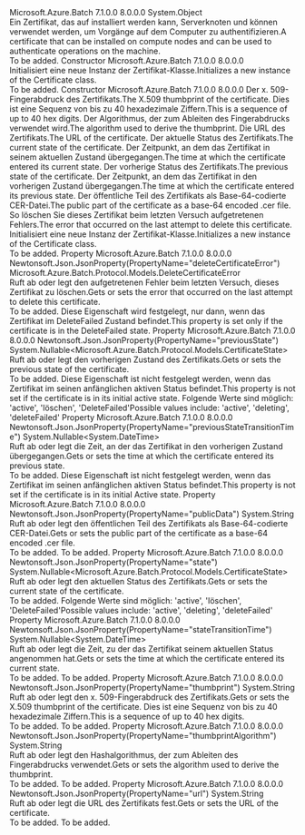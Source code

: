 <Type Name="Certificate" FullName="Microsoft.Azure.Batch.Protocol.Models.Certificate">
  <TypeSignature Language="C#" Value="public class Certificate" />
  <TypeSignature Language="ILAsm" Value=".class public auto ansi beforefieldinit Certificate extends System.Object" />
  <TypeSignature Language="DocId" Value="T:Microsoft.Azure.Batch.Protocol.Models.Certificate" />
  <TypeSignature Language="VB.NET" Value="Public Class Certificate" />
  <TypeSignature Language="F#" Value="type Certificate = class" />
  <AssemblyInfo>
    <AssemblyName>Microsoft.Azure.Batch</AssemblyName>
    <AssemblyVersion>7.1.0.0</AssemblyVersion>
    <AssemblyVersion>8.0.0.0</AssemblyVersion>
  </AssemblyInfo>
  <Base>
    <BaseTypeName>System.Object</BaseTypeName>
  </Base>
  <Interfaces />
  <Docs>
    <summary>
            <span data-ttu-id="934a5-101">Ein Zertifikat, das auf installiert werden kann, Serverknoten und können verwendet werden, um Vorgänge auf dem Computer zu authentifizieren.</span><span class="sxs-lookup"><span data-stu-id="934a5-101">A certificate that can be installed on compute nodes and can be used to authenticate operations on the machine.</span></span>
            </summary>
    <remarks>To be added.</remarks>
  </Docs>
  <Members>
    <Member MemberName=".ctor">
      <MemberSignature Language="C#" Value="public Certificate ();" />
      <MemberSignature Language="ILAsm" Value=".method public hidebysig specialname rtspecialname instance void .ctor() cil managed" />
      <MemberSignature Language="DocId" Value="M:Microsoft.Azure.Batch.Protocol.Models.Certificate.#ctor" />
      <MemberSignature Language="VB.NET" Value="Public Sub New ()" />
      <MemberType>Constructor</MemberType>
      <AssemblyInfo>
        <AssemblyName>Microsoft.Azure.Batch</AssemblyName>
        <AssemblyVersion>7.1.0.0</AssemblyVersion>
        <AssemblyVersion>8.0.0.0</AssemblyVersion>
      </AssemblyInfo>
      <Parameters />
      <Docs>
        <summary>
            <span data-ttu-id="934a5-102">Initialisiert eine neue Instanz der Zertifikat-Klasse.</span><span class="sxs-lookup"><span data-stu-id="934a5-102">Initializes a new instance of the Certificate class.</span></span>
            </summary>
        <remarks>To be added.</remarks>
      </Docs>
    </Member>
    <Member MemberName=".ctor">
      <MemberSignature Language="C#" Value="public Certificate (string thumbprint = null, string thumbprintAlgorithm = null, string url = null, Nullable&lt;Microsoft.Azure.Batch.Protocol.Models.CertificateState&gt; state = null, Nullable&lt;DateTime&gt; stateTransitionTime = null, Nullable&lt;Microsoft.Azure.Batch.Protocol.Models.CertificateState&gt; previousState = null, Nullable&lt;DateTime&gt; previousStateTransitionTime = null, string publicData = null, Microsoft.Azure.Batch.Protocol.Models.DeleteCertificateError deleteCertificateError = null);" />
      <MemberSignature Language="ILAsm" Value=".method public hidebysig specialname rtspecialname instance void .ctor(string thumbprint, string thumbprintAlgorithm, string url, valuetype System.Nullable`1&lt;valuetype Microsoft.Azure.Batch.Protocol.Models.CertificateState&gt; state, valuetype System.Nullable`1&lt;valuetype System.DateTime&gt; stateTransitionTime, valuetype System.Nullable`1&lt;valuetype Microsoft.Azure.Batch.Protocol.Models.CertificateState&gt; previousState, valuetype System.Nullable`1&lt;valuetype System.DateTime&gt; previousStateTransitionTime, string publicData, class Microsoft.Azure.Batch.Protocol.Models.DeleteCertificateError deleteCertificateError) cil managed" />
      <MemberSignature Language="DocId" Value="M:Microsoft.Azure.Batch.Protocol.Models.Certificate.#ctor(System.String,System.String,System.String,System.Nullable{Microsoft.Azure.Batch.Protocol.Models.CertificateState},System.Nullable{System.DateTime},System.Nullable{Microsoft.Azure.Batch.Protocol.Models.CertificateState},System.Nullable{System.DateTime},System.String,Microsoft.Azure.Batch.Protocol.Models.DeleteCertificateError)" />
      <MemberSignature Language="F#" Value="new Microsoft.Azure.Batch.Protocol.Models.Certificate : string * string * string * Nullable&lt;Microsoft.Azure.Batch.Protocol.Models.CertificateState&gt; * Nullable&lt;DateTime&gt; * Nullable&lt;Microsoft.Azure.Batch.Protocol.Models.CertificateState&gt; * Nullable&lt;DateTime&gt; * string * Microsoft.Azure.Batch.Protocol.Models.DeleteCertificateError -&gt; Microsoft.Azure.Batch.Protocol.Models.Certificate" Usage="new Microsoft.Azure.Batch.Protocol.Models.Certificate (thumbprint, thumbprintAlgorithm, url, state, stateTransitionTime, previousState, previousStateTransitionTime, publicData, deleteCertificateError)" />
      <MemberType>Constructor</MemberType>
      <AssemblyInfo>
        <AssemblyName>Microsoft.Azure.Batch</AssemblyName>
        <AssemblyVersion>7.1.0.0</AssemblyVersion>
        <AssemblyVersion>8.0.0.0</AssemblyVersion>
      </AssemblyInfo>
      <Parameters>
        <Parameter Name="thumbprint" Type="System.String" />
        <Parameter Name="thumbprintAlgorithm" Type="System.String" />
        <Parameter Name="url" Type="System.String" />
        <Parameter Name="state" Type="System.Nullable&lt;Microsoft.Azure.Batch.Protocol.Models.CertificateState&gt;" />
        <Parameter Name="stateTransitionTime" Type="System.Nullable&lt;System.DateTime&gt;" />
        <Parameter Name="previousState" Type="System.Nullable&lt;Microsoft.Azure.Batch.Protocol.Models.CertificateState&gt;" />
        <Parameter Name="previousStateTransitionTime" Type="System.Nullable&lt;System.DateTime&gt;" />
        <Parameter Name="publicData" Type="System.String" />
        <Parameter Name="deleteCertificateError" Type="Microsoft.Azure.Batch.Protocol.Models.DeleteCertificateError" />
      </Parameters>
      <Docs>
        <param name="thumbprint"><span data-ttu-id="934a5-103">Der x. 509-Fingerabdruck des Zertifikats.</span><span class="sxs-lookup"><span data-stu-id="934a5-103">The X.509 thumbprint of the certificate.</span></span>
            <span data-ttu-id="934a5-104">Dies ist eine Sequenz von bis zu 40 hexadezimale Ziffern.</span><span class="sxs-lookup"><span data-stu-id="934a5-104">This is a sequence of up to 40 hex digits.</span></span></param>
        <param name="thumbprintAlgorithm"><span data-ttu-id="934a5-105">Der Algorithmus, der zum Ableiten des Fingerabdrucks verwendet wird.</span><span class="sxs-lookup"><span data-stu-id="934a5-105">The algorithm used to derive the thumbprint.</span></span></param>
        <param name="url"><span data-ttu-id="934a5-106">Die URL des Zertifikats.</span><span class="sxs-lookup"><span data-stu-id="934a5-106">The URL of the certificate.</span></span></param>
        <param name="state"><span data-ttu-id="934a5-107">Der aktuelle Status des Zertifikats.</span><span class="sxs-lookup"><span data-stu-id="934a5-107">The current state of the certificate.</span></span></param>
        <param name="stateTransitionTime"><span data-ttu-id="934a5-108">Der Zeitpunkt, an dem das Zertifikat in seinem aktuellen Zustand übergegangen.</span><span class="sxs-lookup"><span data-stu-id="934a5-108">The time at which the certificate entered its current state.</span></span></param>
        <param name="previousState"><span data-ttu-id="934a5-109">Der vorherige Status des Zertifikats.</span><span class="sxs-lookup"><span data-stu-id="934a5-109">The previous state of the certificate.</span></span></param>
        <param name="previousStateTransitionTime"><span data-ttu-id="934a5-110">Der Zeitpunkt, an dem das Zertifikat in den vorherigen Zustand übergegangen.</span><span class="sxs-lookup"><span data-stu-id="934a5-110">The time at which the certificate entered its previous state.</span></span></param>
        <param name="publicData"><span data-ttu-id="934a5-111">Der öffentliche Teil des Zertifikats als Base-64-codierte CER-Datei.</span><span class="sxs-lookup"><span data-stu-id="934a5-111">The public part of the certificate as a base-64 encoded .cer file.</span></span></param>
        <param name="deleteCertificateError"><span data-ttu-id="934a5-112">So löschen Sie dieses Zertifikat beim letzten Versuch aufgetretenen Fehlers.</span><span class="sxs-lookup"><span data-stu-id="934a5-112">The error that occurred on the last attempt to delete this certificate.</span></span></param>
        <summary>
            <span data-ttu-id="934a5-113">Initialisiert eine neue Instanz der Zertifikat-Klasse.</span><span class="sxs-lookup"><span data-stu-id="934a5-113">Initializes a new instance of the Certificate class.</span></span>
            </summary>
        <remarks>To be added.</remarks>
      </Docs>
    </Member>
    <Member MemberName="DeleteCertificateError">
      <MemberSignature Language="C#" Value="public Microsoft.Azure.Batch.Protocol.Models.DeleteCertificateError DeleteCertificateError { get; set; }" />
      <MemberSignature Language="ILAsm" Value=".property instance class Microsoft.Azure.Batch.Protocol.Models.DeleteCertificateError DeleteCertificateError" />
      <MemberSignature Language="DocId" Value="P:Microsoft.Azure.Batch.Protocol.Models.Certificate.DeleteCertificateError" />
      <MemberSignature Language="VB.NET" Value="Public Property DeleteCertificateError As DeleteCertificateError" />
      <MemberSignature Language="F#" Value="member this.DeleteCertificateError : Microsoft.Azure.Batch.Protocol.Models.DeleteCertificateError with get, set" Usage="Microsoft.Azure.Batch.Protocol.Models.Certificate.DeleteCertificateError" />
      <MemberType>Property</MemberType>
      <AssemblyInfo>
        <AssemblyName>Microsoft.Azure.Batch</AssemblyName>
        <AssemblyVersion>7.1.0.0</AssemblyVersion>
        <AssemblyVersion>8.0.0.0</AssemblyVersion>
      </AssemblyInfo>
      <Attributes>
        <Attribute>
          <AttributeName>Newtonsoft.Json.JsonProperty(PropertyName="deleteCertificateError")</AttributeName>
        </Attribute>
      </Attributes>
      <ReturnValue>
        <ReturnType>Microsoft.Azure.Batch.Protocol.Models.DeleteCertificateError</ReturnType>
      </ReturnValue>
      <Docs>
        <summary>
            <span data-ttu-id="934a5-114">Ruft ab oder legt den aufgetretenen Fehler beim letzten Versuch, dieses Zertifikat zu löschen.</span><span class="sxs-lookup"><span data-stu-id="934a5-114">Gets or sets the error that occurred on the last attempt to delete this certificate.</span></span>
            </summary>
        <value>To be added.</value>
        <remarks>
            <span data-ttu-id="934a5-115">Diese Eigenschaft wird festgelegt, nur dann, wenn das Zertifikat im DeleteFailed Zustand befindet.</span><span class="sxs-lookup"><span data-stu-id="934a5-115">This property is set only if the certificate is in the DeleteFailed state.</span></span>
            </remarks>
      </Docs>
    </Member>
    <Member MemberName="PreviousState">
      <MemberSignature Language="C#" Value="public Nullable&lt;Microsoft.Azure.Batch.Protocol.Models.CertificateState&gt; PreviousState { get; set; }" />
      <MemberSignature Language="ILAsm" Value=".property instance valuetype System.Nullable`1&lt;valuetype Microsoft.Azure.Batch.Protocol.Models.CertificateState&gt; PreviousState" />
      <MemberSignature Language="DocId" Value="P:Microsoft.Azure.Batch.Protocol.Models.Certificate.PreviousState" />
      <MemberSignature Language="VB.NET" Value="Public Property PreviousState As Nullable(Of CertificateState)" />
      <MemberSignature Language="F#" Value="member this.PreviousState : Nullable&lt;Microsoft.Azure.Batch.Protocol.Models.CertificateState&gt; with get, set" Usage="Microsoft.Azure.Batch.Protocol.Models.Certificate.PreviousState" />
      <MemberType>Property</MemberType>
      <AssemblyInfo>
        <AssemblyName>Microsoft.Azure.Batch</AssemblyName>
        <AssemblyVersion>7.1.0.0</AssemblyVersion>
        <AssemblyVersion>8.0.0.0</AssemblyVersion>
      </AssemblyInfo>
      <Attributes>
        <Attribute>
          <AttributeName>Newtonsoft.Json.JsonProperty(PropertyName="previousState")</AttributeName>
        </Attribute>
      </Attributes>
      <ReturnValue>
        <ReturnType>System.Nullable&lt;Microsoft.Azure.Batch.Protocol.Models.CertificateState&gt;</ReturnType>
      </ReturnValue>
      <Docs>
        <summary>
            <span data-ttu-id="934a5-116">Ruft ab oder legt den vorherigen Zustand des Zertifikats.</span><span class="sxs-lookup"><span data-stu-id="934a5-116">Gets or sets the previous state of the certificate.</span></span>
            </summary>
        <value>To be added.</value>
        <remarks>
            <span data-ttu-id="934a5-117">Diese Eigenschaft ist nicht festgelegt werden, wenn das Zertifikat im seinen anfänglichen aktiven Status befindet.</span><span class="sxs-lookup"><span data-stu-id="934a5-117">This property is not set if the certificate is in its initial active state.</span></span> <span data-ttu-id="934a5-118">Folgende Werte sind möglich: 'active', 'löschen', 'DeleteFailed'</span><span class="sxs-lookup"><span data-stu-id="934a5-118">Possible values include: 'active', 'deleting', 'deleteFailed'</span></span>
            </remarks>
      </Docs>
    </Member>
    <Member MemberName="PreviousStateTransitionTime">
      <MemberSignature Language="C#" Value="public Nullable&lt;DateTime&gt; PreviousStateTransitionTime { get; set; }" />
      <MemberSignature Language="ILAsm" Value=".property instance valuetype System.Nullable`1&lt;valuetype System.DateTime&gt; PreviousStateTransitionTime" />
      <MemberSignature Language="DocId" Value="P:Microsoft.Azure.Batch.Protocol.Models.Certificate.PreviousStateTransitionTime" />
      <MemberSignature Language="VB.NET" Value="Public Property PreviousStateTransitionTime As Nullable(Of DateTime)" />
      <MemberSignature Language="F#" Value="member this.PreviousStateTransitionTime : Nullable&lt;DateTime&gt; with get, set" Usage="Microsoft.Azure.Batch.Protocol.Models.Certificate.PreviousStateTransitionTime" />
      <MemberType>Property</MemberType>
      <AssemblyInfo>
        <AssemblyName>Microsoft.Azure.Batch</AssemblyName>
        <AssemblyVersion>7.1.0.0</AssemblyVersion>
        <AssemblyVersion>8.0.0.0</AssemblyVersion>
      </AssemblyInfo>
      <Attributes>
        <Attribute>
          <AttributeName>Newtonsoft.Json.JsonProperty(PropertyName="previousStateTransitionTime")</AttributeName>
        </Attribute>
      </Attributes>
      <ReturnValue>
        <ReturnType>System.Nullable&lt;System.DateTime&gt;</ReturnType>
      </ReturnValue>
      <Docs>
        <summary>
            <span data-ttu-id="934a5-119">Ruft ab oder legt die Zeit, an der das Zertifikat in den vorherigen Zustand übergegangen.</span><span class="sxs-lookup"><span data-stu-id="934a5-119">Gets or sets the time at which the certificate entered its previous state.</span></span>
            </summary>
        <value>To be added.</value>
        <remarks>
            <span data-ttu-id="934a5-120">Diese Eigenschaft ist nicht festgelegt werden, wenn das Zertifikat im seinen anfänglichen aktiven Status befindet.</span><span class="sxs-lookup"><span data-stu-id="934a5-120">This property is not set if the certificate is in its initial Active state.</span></span>
            </remarks>
      </Docs>
    </Member>
    <Member MemberName="PublicData">
      <MemberSignature Language="C#" Value="public string PublicData { get; set; }" />
      <MemberSignature Language="ILAsm" Value=".property instance string PublicData" />
      <MemberSignature Language="DocId" Value="P:Microsoft.Azure.Batch.Protocol.Models.Certificate.PublicData" />
      <MemberSignature Language="VB.NET" Value="Public Property PublicData As String" />
      <MemberSignature Language="F#" Value="member this.PublicData : string with get, set" Usage="Microsoft.Azure.Batch.Protocol.Models.Certificate.PublicData" />
      <MemberType>Property</MemberType>
      <AssemblyInfo>
        <AssemblyName>Microsoft.Azure.Batch</AssemblyName>
        <AssemblyVersion>7.1.0.0</AssemblyVersion>
        <AssemblyVersion>8.0.0.0</AssemblyVersion>
      </AssemblyInfo>
      <Attributes>
        <Attribute>
          <AttributeName>Newtonsoft.Json.JsonProperty(PropertyName="publicData")</AttributeName>
        </Attribute>
      </Attributes>
      <ReturnValue>
        <ReturnType>System.String</ReturnType>
      </ReturnValue>
      <Docs>
        <summary>
            <span data-ttu-id="934a5-121">Ruft ab oder legt den öffentlichen Teil des Zertifikats als Base-64-codierte CER-Datei.</span><span class="sxs-lookup"><span data-stu-id="934a5-121">Gets or sets the public part of the certificate as a base-64 encoded .cer file.</span></span>
            </summary>
        <value>To be added.</value>
        <remarks>To be added.</remarks>
      </Docs>
    </Member>
    <Member MemberName="State">
      <MemberSignature Language="C#" Value="public Nullable&lt;Microsoft.Azure.Batch.Protocol.Models.CertificateState&gt; State { get; set; }" />
      <MemberSignature Language="ILAsm" Value=".property instance valuetype System.Nullable`1&lt;valuetype Microsoft.Azure.Batch.Protocol.Models.CertificateState&gt; State" />
      <MemberSignature Language="DocId" Value="P:Microsoft.Azure.Batch.Protocol.Models.Certificate.State" />
      <MemberSignature Language="VB.NET" Value="Public Property State As Nullable(Of CertificateState)" />
      <MemberSignature Language="F#" Value="member this.State : Nullable&lt;Microsoft.Azure.Batch.Protocol.Models.CertificateState&gt; with get, set" Usage="Microsoft.Azure.Batch.Protocol.Models.Certificate.State" />
      <MemberType>Property</MemberType>
      <AssemblyInfo>
        <AssemblyName>Microsoft.Azure.Batch</AssemblyName>
        <AssemblyVersion>7.1.0.0</AssemblyVersion>
        <AssemblyVersion>8.0.0.0</AssemblyVersion>
      </AssemblyInfo>
      <Attributes>
        <Attribute>
          <AttributeName>Newtonsoft.Json.JsonProperty(PropertyName="state")</AttributeName>
        </Attribute>
      </Attributes>
      <ReturnValue>
        <ReturnType>System.Nullable&lt;Microsoft.Azure.Batch.Protocol.Models.CertificateState&gt;</ReturnType>
      </ReturnValue>
      <Docs>
        <summary>
            <span data-ttu-id="934a5-122">Ruft ab oder legt den aktuellen Status des Zertifikats.</span><span class="sxs-lookup"><span data-stu-id="934a5-122">Gets or sets the current state of the certificate.</span></span>
            </summary>
        <value>To be added.</value>
        <remarks>
            <span data-ttu-id="934a5-123">Folgende Werte sind möglich: 'active', 'löschen', 'DeleteFailed'</span><span class="sxs-lookup"><span data-stu-id="934a5-123">Possible values include: 'active', 'deleting', 'deleteFailed'</span></span>
            </remarks>
      </Docs>
    </Member>
    <Member MemberName="StateTransitionTime">
      <MemberSignature Language="C#" Value="public Nullable&lt;DateTime&gt; StateTransitionTime { get; set; }" />
      <MemberSignature Language="ILAsm" Value=".property instance valuetype System.Nullable`1&lt;valuetype System.DateTime&gt; StateTransitionTime" />
      <MemberSignature Language="DocId" Value="P:Microsoft.Azure.Batch.Protocol.Models.Certificate.StateTransitionTime" />
      <MemberSignature Language="VB.NET" Value="Public Property StateTransitionTime As Nullable(Of DateTime)" />
      <MemberSignature Language="F#" Value="member this.StateTransitionTime : Nullable&lt;DateTime&gt; with get, set" Usage="Microsoft.Azure.Batch.Protocol.Models.Certificate.StateTransitionTime" />
      <MemberType>Property</MemberType>
      <AssemblyInfo>
        <AssemblyName>Microsoft.Azure.Batch</AssemblyName>
        <AssemblyVersion>7.1.0.0</AssemblyVersion>
        <AssemblyVersion>8.0.0.0</AssemblyVersion>
      </AssemblyInfo>
      <Attributes>
        <Attribute>
          <AttributeName>Newtonsoft.Json.JsonProperty(PropertyName="stateTransitionTime")</AttributeName>
        </Attribute>
      </Attributes>
      <ReturnValue>
        <ReturnType>System.Nullable&lt;System.DateTime&gt;</ReturnType>
      </ReturnValue>
      <Docs>
        <summary>
            <span data-ttu-id="934a5-124">Ruft ab oder legt die Zeit, zu der das Zertifikat seinem aktuellen Status angenommen hat.</span><span class="sxs-lookup"><span data-stu-id="934a5-124">Gets or sets the time at which the certificate entered its current state.</span></span>
            </summary>
        <value>To be added.</value>
        <remarks>To be added.</remarks>
      </Docs>
    </Member>
    <Member MemberName="Thumbprint">
      <MemberSignature Language="C#" Value="public string Thumbprint { get; set; }" />
      <MemberSignature Language="ILAsm" Value=".property instance string Thumbprint" />
      <MemberSignature Language="DocId" Value="P:Microsoft.Azure.Batch.Protocol.Models.Certificate.Thumbprint" />
      <MemberSignature Language="VB.NET" Value="Public Property Thumbprint As String" />
      <MemberSignature Language="F#" Value="member this.Thumbprint : string with get, set" Usage="Microsoft.Azure.Batch.Protocol.Models.Certificate.Thumbprint" />
      <MemberType>Property</MemberType>
      <AssemblyInfo>
        <AssemblyName>Microsoft.Azure.Batch</AssemblyName>
        <AssemblyVersion>7.1.0.0</AssemblyVersion>
        <AssemblyVersion>8.0.0.0</AssemblyVersion>
      </AssemblyInfo>
      <Attributes>
        <Attribute>
          <AttributeName>Newtonsoft.Json.JsonProperty(PropertyName="thumbprint")</AttributeName>
        </Attribute>
      </Attributes>
      <ReturnValue>
        <ReturnType>System.String</ReturnType>
      </ReturnValue>
      <Docs>
        <summary>
            <span data-ttu-id="934a5-125">Ruft ab oder legt den x. 509-Fingerabdruck des Zertifikats.</span><span class="sxs-lookup"><span data-stu-id="934a5-125">Gets or sets the X.509 thumbprint of the certificate.</span></span> <span data-ttu-id="934a5-126">Dies ist eine Sequenz von bis zu 40 hexadezimale Ziffern.</span><span class="sxs-lookup"><span data-stu-id="934a5-126">This is a sequence of up to 40 hex digits.</span></span>
            </summary>
        <value>To be added.</value>
        <remarks>To be added.</remarks>
      </Docs>
    </Member>
    <Member MemberName="ThumbprintAlgorithm">
      <MemberSignature Language="C#" Value="public string ThumbprintAlgorithm { get; set; }" />
      <MemberSignature Language="ILAsm" Value=".property instance string ThumbprintAlgorithm" />
      <MemberSignature Language="DocId" Value="P:Microsoft.Azure.Batch.Protocol.Models.Certificate.ThumbprintAlgorithm" />
      <MemberSignature Language="VB.NET" Value="Public Property ThumbprintAlgorithm As String" />
      <MemberSignature Language="F#" Value="member this.ThumbprintAlgorithm : string with get, set" Usage="Microsoft.Azure.Batch.Protocol.Models.Certificate.ThumbprintAlgorithm" />
      <MemberType>Property</MemberType>
      <AssemblyInfo>
        <AssemblyName>Microsoft.Azure.Batch</AssemblyName>
        <AssemblyVersion>7.1.0.0</AssemblyVersion>
        <AssemblyVersion>8.0.0.0</AssemblyVersion>
      </AssemblyInfo>
      <Attributes>
        <Attribute>
          <AttributeName>Newtonsoft.Json.JsonProperty(PropertyName="thumbprintAlgorithm")</AttributeName>
        </Attribute>
      </Attributes>
      <ReturnValue>
        <ReturnType>System.String</ReturnType>
      </ReturnValue>
      <Docs>
        <summary>
            <span data-ttu-id="934a5-127">Ruft ab oder legt den Hashalgorithmus, der zum Ableiten des Fingerabdrucks verwendet.</span><span class="sxs-lookup"><span data-stu-id="934a5-127">Gets or sets the algorithm used to derive the thumbprint.</span></span>
            </summary>
        <value>To be added.</value>
        <remarks>To be added.</remarks>
      </Docs>
    </Member>
    <Member MemberName="Url">
      <MemberSignature Language="C#" Value="public string Url { get; set; }" />
      <MemberSignature Language="ILAsm" Value=".property instance string Url" />
      <MemberSignature Language="DocId" Value="P:Microsoft.Azure.Batch.Protocol.Models.Certificate.Url" />
      <MemberSignature Language="VB.NET" Value="Public Property Url As String" />
      <MemberSignature Language="F#" Value="member this.Url : string with get, set" Usage="Microsoft.Azure.Batch.Protocol.Models.Certificate.Url" />
      <MemberType>Property</MemberType>
      <AssemblyInfo>
        <AssemblyName>Microsoft.Azure.Batch</AssemblyName>
        <AssemblyVersion>7.1.0.0</AssemblyVersion>
        <AssemblyVersion>8.0.0.0</AssemblyVersion>
      </AssemblyInfo>
      <Attributes>
        <Attribute>
          <AttributeName>Newtonsoft.Json.JsonProperty(PropertyName="url")</AttributeName>
        </Attribute>
      </Attributes>
      <ReturnValue>
        <ReturnType>System.String</ReturnType>
      </ReturnValue>
      <Docs>
        <summary>
            <span data-ttu-id="934a5-128">Ruft ab oder legt die URL des Zertifikats fest.</span><span class="sxs-lookup"><span data-stu-id="934a5-128">Gets or sets the URL of the certificate.</span></span>
            </summary>
        <value>To be added.</value>
        <remarks>To be added.</remarks>
      </Docs>
    </Member>
  </Members>
</Type>
